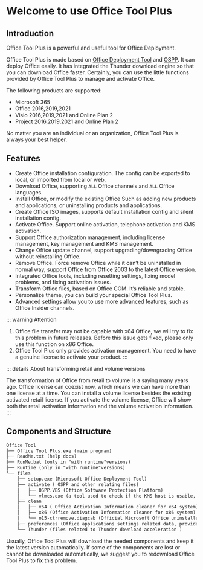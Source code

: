 # Welcome to use Office Tool Plus

## Introduction

Office Tool Plus is a powerful and useful tool for Office Deployment.

Office Tool Plus is made based on [Office Deployment Tool](https://docs.microsoft.com/en-us/deployoffice/overview-office-deployment-tool) and [OSPP](https://docs.microsoft.com/en-us/DeployOffice/vlactivation/tools-to-manage-volume-activation-of-office). It can deploy Office easily. It has integrated the Thunder download engine so that you can download Office faster. Certainly, you can use the little functions provided by Office Tool Plus to manage and activate Office.

The following products are supported:

- Microsoft 365
- Office 2016,2019,2021
- Visio 2016,2019,2021 and Online Plan 2
- Project 2016,2019,2021 and Online Plan 2

No matter you are an individual or an organization, Office Tool Plus is always your best helper.

## Features

- Create Office installation configuration. The config can be exported to local, or imported from local or web.
- Download Office, supporting `ALL` Office channels and `ALL` Office languages.
- Install Office, or modify the existing Office Such as adding new products and applications, or uninstalling products and applications.
- Create Office ISO images, supports default installation config and silent installation config.
- Activate Office. Support online activation, telephone activation and KMS activation.
- Support Office authorization management, including license management, key management and KMS management.
- Change Office update channel, support upgrading/downgrading Office without reinstalling Office.
- Remove Office. Force remove Office while it can’t be uninstalled in normal way, support Office from Office 2003 to the latest Office version.
- Integrated Office tools, including resetting settings, fixing model problems, and fixing activation issues.
- Transform Office files, based on Office COM. It’s reliable and stable.
- Personalize theme, you can build your special Office Tool Plus.
- Advanced settings allow you to use more advanced features, such as Office Insider channels.

::: warning Attention

1. Office file transfer may not be capable with x64 Office, we will try to fix this problem in future releases. Before this issue gets fixed, please only use this function on x86 Office.
2. Office Tool Plus only provides activation management. You need to have a genuine license to activate your product.
:::

::: details About transforming retail and volume versions

The transformation of Office from retail to volume is a saying many years ago. Office license can coexist now, which means we can have more than one license at a time.
You can install a volume license besides the existing activated retail license. If you activate the volume license, Office will show both the retail activation information and the volume activation information.
:::

## Components and Structure

``` txt
Office Tool
├── Office Tool Plus.exe (main program)
├── ReadMe.txt (help docs)
├── RunMe.bat (only in "with runtime"versions)
├── Runtime (only in "with runtime"versions)
└── files
    ├── setup.exe (Microsoft Office Deployment Tool)
    ├── activate ( OSPP and other relating files)
    │   ├── OSPP.VBS (Office Software Protection Platform)
    │   └── vlmcs.exe (a tool used to check if the KMS host is usable, only in "with vlmcs"versions)
    ├── clean
    │   ├── x64 ( Office Activation Information cleaner for x64 system)
    │   ├── x86 (Office Activation Information cleaner for x86 system)
    │   └── o15-ctrremove.diagcab (Official Microsoft Office uninstaller)
    ├── preferences (Office applications settings related data, provided by Microsoft)
    └── Thunder (files related to Thunder download acceleration )
```

Usually, Office Tool Plus will download the needed components and keep it the latest version automatically. If some of the components are lost or cannot be downloaded automatically, we suggest you to redownload Office Tool Plus to fix this problem.

